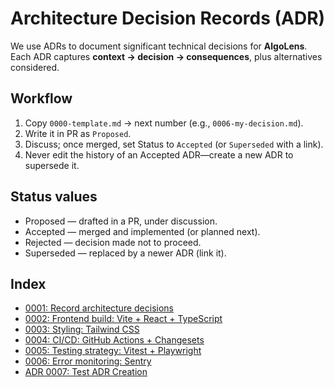 # Architecture Decision Records (ADR)

We use ADRs to document significant technical decisions for **AlgoLens**.
Each ADR captures **context → decision → consequences**, plus alternatives considered.

## Workflow

1. Copy `0000-template.md` → next number (e.g., `0006-my-decision.md`).
2. Write it in PR as `Proposed`.
3. Discuss; once merged, set Status to `Accepted` (or `Superseded` with a link).
4. Never edit the history of an Accepted ADR—create a new ADR to supersede it.

## Status values

- Proposed — drafted in a PR, under discussion.
- Accepted — merged and implemented (or planned next).
- Rejected — decision made not to proceed.
- Superseded — replaced by a newer ADR (link it).

## Index

- [0001: Record architecture decisions](0001-record-architecture-decisions.md)
- [0002: Frontend build: Vite + React + TypeScript](0002-frontend-build-vite-react-ts.md)
- [0003: Styling: Tailwind CSS](0003-styling-tailwindcss.md)
- [0004: CI/CD: GitHub Actions + Changesets](0004-ci-cd-github-actions-changesets.md)
- [0005: Testing strategy: Vitest + Playwright](0005-testing-vitest-playwright.md)
- [0006: Error monitoring: Sentry](0006-error-monitoring-sentry.md)
- [ADR 0007: Test ADR Creation](./0007-test-adr-creation.md)
